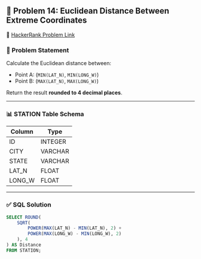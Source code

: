 ## 🧠 Problem 14: Euclidean Distance Between Extreme Coordinates

🔗 [HackerRank Problem Link](https://www.hackerrank.com/challenges/weather-observation-6/problem)

### 📝 Problem Statement

Calculate the Euclidean distance between:
- Point A: (`MIN(LAT_N)`, `MIN(LONG_W)`)
- Point B: (`MAX(LAT_N)`, `MAX(LONG_W)`)

Return the result **rounded to 4 decimal places**.

---

### 📊 STATION Table Schema

| Column   | Type   |
|----------|--------|
| ID       | INTEGER|
| CITY     | VARCHAR|
| STATE    | VARCHAR|
| LAT_N    | FLOAT  |
| LONG_W   | FLOAT  |

---

### ✅ SQL Solution

```sql
SELECT ROUND(
    SQRT(
        POWER(MAX(LAT_N) - MIN(LAT_N), 2) +
        POWER(MAX(LONG_W) - MIN(LONG_W), 2)
    ), 4
) AS Distance
FROM STATION;
